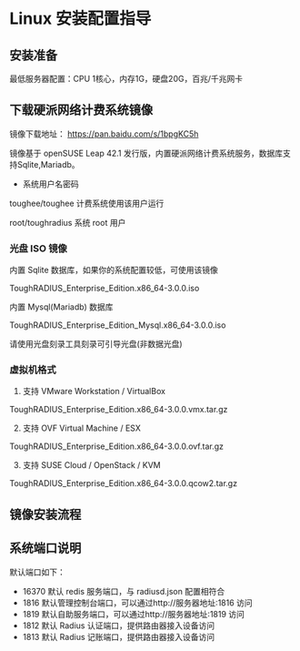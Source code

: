 # Linux 安装配置指导

## 安装准备

最低服务器配置：CPU 1核心，内存1G，硬盘20G，百兆/千兆网卡

## 下载硬派网络计费系统镜像

镜像下载地址： https://pan.baidu.com/s/1bpgKC5h

镜像基于 openSUSE Leap 42.1 发行版，内置硬派网络计费系统服务，数据库支持Sqlite,Mariadb。

- 系统用户名密码

toughee/toughee 计费系统使用该用户运行

root/toughradius 系统 root 用户

### 光盘 ISO 镜像

内置 Sqlite 数据库，如果你的系统配置较低，可使用该镜像

ToughRADIUS_Enterprise_Edition.x86_64-3.0.0.iso

内置 Mysql(Mariadb) 数据库

ToughRADIUS_Enterprise_Edition_Mysql.x86_64-3.0.0.iso

请使用光盘刻录工具刻录可引导光盘(非数据光盘)

### 虚拟机格式

1. 支持 VMware Workstation / VirtualBox

ToughRADIUS_Enterprise_Edition.x86_64-3.0.0.vmx.tar.gz


2. 支持 OVF Virtual Machine / ESX

ToughRADIUS_Enterprise_Edition.x86_64-3.0.0.ovf.tar.gz


3. 支持 SUSE Cloud / OpenStack / KVM

ToughRADIUS_Enterprise_Edition.x86_64-3.0.0.qcow2.tar.gz

## 镜像安装流程





## 系统端口说明

默认端口如下：

- 16370 默认 redis 服务端口，与 radiusd.json 配置相符合
- 1816  默认管理控制台端口，可以通过http://服务器地址:1816 访问 
- 1819  默认自助服务端口，可以通过http://服务器地址:1819 访问 
- 1812  默认 Radius 认证端口，提供路由器接入设备访问
- 1813  默认 Radius 记账端口，提供路由器接入设备访问


